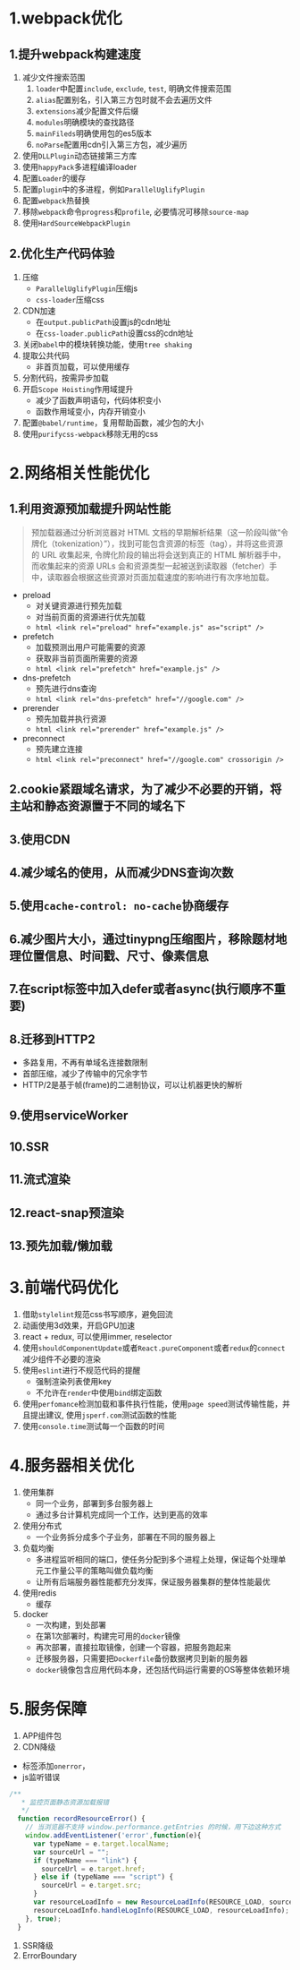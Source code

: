 # 1.webpack优化
## 1.提升webpack构建速度
1. 减少文件搜索范围
    1. `loader`中配置`include`, `exclude`, `test`, 明确文件搜索范围
    2. `alias`配置别名，引入第三方包时就不会去遍历文件
    3. `extensions`减少配置文件后缀
    4. `modules`明确模块的查找路径
    5. `mainFileds`明确使用包的es5版本
    6. `noParse`配置用cdn引入第三方包，减少遍历
2. 使用`DLLPlugin`动态链接第三方库
3. 使用`happyPack`多进程编译loader
4. 配置`Loader`的缓存
5. 配置`plugin`中的多进程，例如`ParallelUglifyPlugin`
6. 配置`webpack`热替换
7. 移除`webpack`命令`progress`和`profile`, 必要情况可移除`source-map` 
8. 使用`HardSourceWebpackPlugin`
## 2.优化生产代码体验
1. 压缩 
    * `ParallelUglifyPlugin`压缩js
    * `css-loader`压缩css
2. CDN加速
    * 在`output.publicPath`设置js的cdn地址
    * 在`css-loader.publicPath`设置css的cdn地址
3. 关闭`babel`中的模块转换功能，使用`tree shaking`
4. 提取公共代码
    * 非首页加载，可以使用缓存
5. 分割代码，按需异步加载
6. 开启`Scope Hoisting`作用域提升
    * 减少了函数声明语句，代码体积变小
    * 函数作用域变小，内存开销变小
7. 配置`@babel/runtime`，复用帮助函数，减少包的大小
8. 使用`purifycss-webpack`移除无用的css
# 2.网络相关性能优化
## 1.利用资源预加载提升网站性能
> 预加载器通过分析浏览器对 HTML 文档的早期解析结果（这一阶段叫做“令牌化（tokenization）”），找到可能包含资源的标签（tag），并将这些资源的 URL 收集起来, 令牌化阶段的输出将会送到真正的 HTML 解析器手中，而收集起来的资源 URLs 会和资源类型一起被送到读取器（fetcher）手中，读取器会根据这些资源对页面加载速度的影响进行有次序地加载。
* preload
    * 对关键资源进行预先加载
    * 对当前页面的资源进行优先加载
    * ```html <link rel="preload" href="example.js" as="script" />```
* prefetch
    * 加载预测出用户可能需要的资源
    * 获取非当前页面所需要的资源
    * `html <link rel="prefetch" href="example.js" />`
* dns-prefetch
    * 预先进行dns查询
    * ```html <link rel="dns-prefetch" href="//google.com" />```
* prerender
    * 预先加载并执行资源
    * ```html <link rel="prerender" href="example.js" />```
* preconnect
    * 预先建立连接
    * ```html <link rel="preconnect" href="//google.com" crossorigin />```
## 2.cookie紧跟域名请求，为了减少不必要的开销，将主站和静态资源置于不同的域名下
## 3.使用CDN
## 4.减少域名的使用，从而减少DNS查询次数
## 5.使用`cache-control: no-cache`协商缓存
## 6.减少图片大小，通过tinypng压缩图片，移除题材地理位置信息、时间戳、尺寸、像素信息
## 7.在script标签中加入defer或者async(执行顺序不重要)
## 8.迁移到HTTP2
* 多路复用，不再有单域名连接数限制
* 首部压缩，减少了传输中的冗余字节
* HTTP/2是基于帧(frame)的二进制协议，可以让机器更快的解析
## 9.使用serviceWorker
## 10.SSR
## 11.流式渲染
## 12.react-snap预渲染
## 13.预先加载/懒加载

# 3.前端代码优化
1. 借助`stylelint`规范css书写顺序，避免回流
2. 动画使用3d效果，开启GPU加速
3. react + redux, 可以使用immer, reselector
4. 使用`shouldComponentUpdate`或者`React.pureComponent`或者`redux`的`connect`减少组件不必要的渲染
5. 使用`eslint`进行不规范代码的提醒
    * 强制渲染列表使用key
    * 不允许在`render`中使用`bind`绑定函数
6. 使用`perfomance`检测加载和事件执行性能，使用`page speed`测试传输性能，并且提出建议, 使用`jsperf.com`测试函数的性能
7. 使用`console.time`测试每一个函数的时间

# 4.服务器相关优化
1. 使用集群
    * 同一个业务，部署到多台服务器上
    * 通过多台计算机完成同一个工作，达到更高的效率
2. 使用分布式
    * 一个业务拆分成多个子业务，部署在不同的服务器上
3. 负载均衡
    * 多进程监听相同的端口，使任务分配到多个进程上处理，保证每个处理单元工作量公平的策略叫做负载均衡
    * 让所有后端服务器性能都充分发挥，保证服务器集群的整体性能最优
4. 使用redis
    * 缓存
5. docker
    * 一次构建，到处部署
    * 在第1次部署时，构建完可用的`docker`镜像
    * 再次部署，直接拉取镜像，创建一个容器，把服务跑起来
    * 迁移服务器，只需要把`Dockerfile`备份数据拷贝到新的服务器
    * `docker`镜像包含应用代码本身，还包括代码运行需要的OS等整体依赖环境

# 5.服务保障
1. APP组件包
2. CDN降级
* 标签添加`onerror`，<img onerror="errFn()" onload="loadFn()">
* js监听错误
```js
/**
   * 监控页面静态资源加载报错
   */
  function recordResourceError() {
    // 当浏览器不支持 window.performance.getEntries 的时候，用下边这种方式
    window.addEventListener('error',function(e){
      var typeName = e.target.localName;
      var sourceUrl = "";
      if (typeName === "link") {
        sourceUrl = e.target.href;
      } else if (typeName === "script") {
        sourceUrl = e.target.src;
      }
      var resourceLoadInfo = new ResourceLoadInfo(RESOURCE_LOAD, sourceUrl, typeName, "0");
      resourceLoadInfo.handleLogInfo(RESOURCE_LOAD, resourceLoadInfo);
    }, true);
  }
``` 
1. SSR降级
2. ErrorBoundary 
